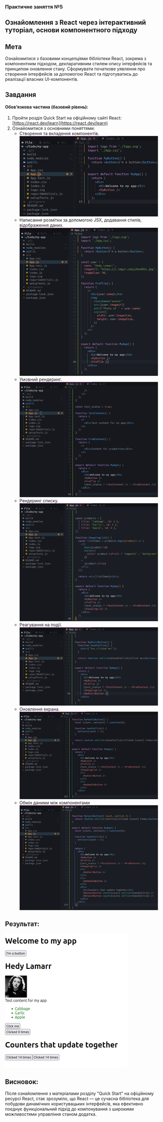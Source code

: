 ### Практичне заняття №5

## Ознайомлення з React через інтерактивний туторіал, основи компонентного підходу

## Мета
Ознайомитися з базовими концепціями бібліотеки React, зокрема з компонентним підходом, декларативним стилем опису інтерфейсів та принципом оновлення стану. Сформувати початкове уявлення про створення інтерфейсів за допомогою React та підготуватись до реалізації власних UI-компонентів.

## Завдання
#### Обовʼязкова частина (базовий рівень):
1. Пройти розділ Quick Start на офіційному сайті React:  
    [https://react.dev/learn](https://react.dev/learn)
2. Ознайомитися з основними поняттями:
	- Створення та вкладення компонентів.
		![Screenshot](https://github.com/nick319933/KPZ/blob/main/PR5/screenshots/Screenshot%20from%202025-05-27%2011-20-05.png)
	- Написання розмітки за допомогою JSX, додавання стилів, відображення даних.
		![Screenshot](https://github.com/nick319933/KPZ/blob/main/PR5/screenshots/Screenshot%20from%202025-05-27%2011-35-17.png)
	- Умовний рендеринг.
		![Screenshot](https://github.com/nick319933/KPZ/blob/main/PR5/screenshots/Screenshot%20from%202025-05-27%2011-51-07.png)
	- Рендеринг списку.
		![Screenshot](https://github.com/nick319933/KPZ/blob/main/PR5/screenshots/Screenshot%20from%202025-05-27%2011-54-26.png)
	- Реагування на події.
		![Screenshot](https://github.com/nick319933/KPZ/blob/main/PR5/screenshots/Screenshot%20from%202025-05-27%2011-56-30.png)
	- Оновлення екрана.
		![Screenshot](https://github.com/nick319933/KPZ/blob/main/PR5/screenshots/Screenshot%20from%202025-05-27%2012-02-09.png)
	- Обмін даними між компонентами
		![Screenshot](https://github.com/nick319933/KPZ/blob/main/PR5/screenshots/Screenshot%20from%202025-05-27%2012-07-47.png)

## Результат:
![Screenshot](https://github.com/nick319933/KPZ/blob/main/PR5/screenshots/Screenshot%20from%202025-05-27%2012-08-54.png)

## Висновок:
Після ознайомлення з матеріалами розділу "Quick Start" на офіційному ресурсі React, стає зрозуміло, що React — це сучасна бібліотека для побудови динамічних користувацьких інтерфейсів, яка ефективно поєднує функціональний підхід до компонування з широкими можливостями управління станом додатка.
